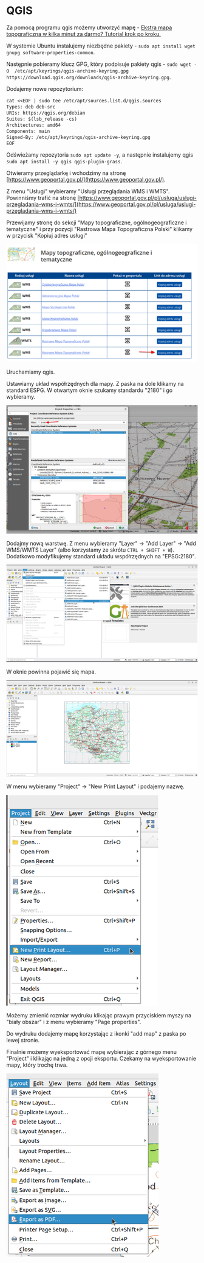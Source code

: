 # QGIS

Za pomocą programu qgis możemy utworzyć mapę - [Ekstra mapa topograficzna w kilka minut za darmo? Tutorial krok po kroku.](https://www.youtube.com/watch?v=7WcQnkPZXNk)


W systemie Ubuntu instalujemy niezbędne pakiety - `sudo apt install wget gnupg software-properties-common`.

Następnie pobieramy klucz GPG, który podpisuje pakiety qgis - `sudo wget -O  /etc/apt/keyrings/qgis-archive-keyring.gpg https://download.qgis.org/downloads/qgis-archive-keyring.gpg`.

Dodajemy nowe repozytorium:

```
cat <<EOF | sudo tee /etc/apt/sources.list.d/qgis.sources
Types: deb deb-src
URIs: https://qgis.org/debian
Suites: $(lsb_release -cs)
Architectures: amd64
Components: main
Signed-By: /etc/apt/keyrings/qgis-archive-keyring.gpg
EOF
```

Odświeżamy repozytoria `sudo apt update -y`, a następnie instalujemy qgis `sudo apt install -y qgis qgis-plugin-grass`.

Otwieramy przeglądarkę i wchodzimy na stronę [https://www.geoportal.gov.pl/](https://www.geoportal.gov.pl/).

Z menu "Usługi" wybieramy "Usługi przeglądania WMS i WMTS".
Powinniśmy trafić na stronę [https://www.geoportal.gov.pl/pl/usluga/uslugi-przegladania-wms-i-wmts/](https://www.geoportal.gov.pl/pl/usluga/uslugi-przegladania-wms-i-wmts/)

Przewijamy stronę do sekcji "Mapy topograficzne, ogólnogeograficzne i tematyczne" 
i przy pozycji "Rastrowa Mapa Topograficzna Polski" klikamy w przycisk "Kopiuj adres usługi"

![geoportal mapa](./images/qgis/geoportal-mapy.png)

Uruchamiamy qgis.

Ustawiamy układ współrzędnych dla mapy.
Z paska na dole klikamy na standard ESPG.
W otwartym oknie szukamy standardu "2180"
 i go wybieramy.

![](./images/qgis/qgis-siatka-wspolrzednych.png)

Dodajmy nową warstwę. Z menu wybieramy "Layer" -> "Add Layer" -> "Add WMS/WMTS Layer" (albo korzystamy ze skrótu `CTRL + SHIFT + W`). Dodatkowo modyfikujemy standard układu współrzędnych na "EPSG:2180".

![dodawanie warstwy](./images/qgis/qgis-dodanie-warstawy.png)

W oknie powinna pojawić się mapa.

![mapa](./images/qgis/qgis-mapa.png)

W menu wybieramy "Project" -> "New Print Layout" i podajemy nazwę.

![wydruk](./images/qgis/qgis-print.png)

Możemy zmienić rozmiar wydruku klikając prawym przyciskiem myszy na "biały obszar" i z menu wybieramy "Page properties".

Do wydruku dodajemy mapę korzystając z ikonki "add map" z paska po lewej stronie.

Finalnie możemy wyeksportować mapę wybierając z górnego menu "Project" i klikając na jedną z opcji eksportu.
Czekamy na wyeksportowanie mapy, który trochę trwa.

![wydruk](./images/qgis/qgis-export.png)
